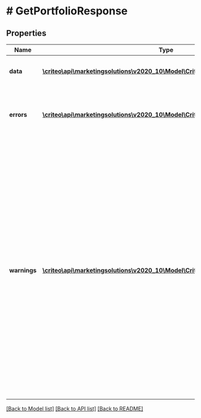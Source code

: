 # # GetPortfolioResponse

## Properties

Name | Type | Description | Notes
------------ | ------------- | ------------- | -------------
**data** | [**\criteo\api\marketingsolutions\v2020_10\Model\CriteoApiDataOfPortfolioMessage[]**](CriteoApiDataOfPortfolioMessage.md) | The response&#39;s primary data | [optional]
**errors** | [**\criteo\api\marketingsolutions\v2020_10\Model\CriteoApiError[]**](CriteoApiError.md) | Error list returned by the Criteo API   For successful requests it is empty | [optional]
**warnings** | [**\criteo\api\marketingsolutions\v2020_10\Model\CriteoApiWarning[]**](CriteoApiWarning.md) | Warnings list returned by the Criteo API  In some situations the operations are successful but it may be useful to issue warnings to the API consumer.  For example the endpoint, entity or field is deprecated. Warnings are like compiler warnings, they indicate that problems may occur in the future. | [optional]

[[Back to Model list]](../../README.md#models) [[Back to API list]](../../README.md#endpoints) [[Back to README]](../../README.md)
